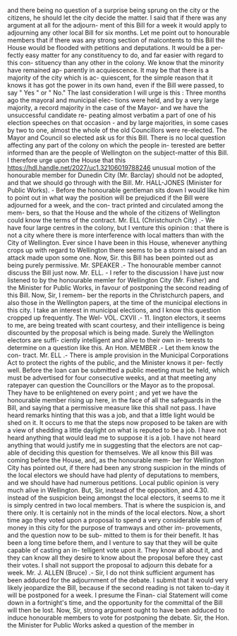 and there being no question of a surprise being sprung on the city or the citizens, he should let the city decide the matter. I said that if there was any argument at all for the adjourn- ment of this Bill for a week it would apply to adjourning any other local Bill for six months. Let me point out to honourable members that if there was any strong section of malcontents to this Bill the House would be flooded with petitions and deputations. It would be a per- fectly easy matter for any constituency to do, and far easier with regard to this con- stituency than any other in the colony. We know that the minority have remained ap- parently in acquiescence. It may be that there is a majority of the city which is ac- quiescent, for the simple reason that it knows it has got the power in its own hand, even if the Bill were passed, to say " Yes " or " No." The last consideration I will urge is this : Three months ago the mayoral and municipal elec- tions were held, and by a very large majority, a record majority in the case of the Mayor- and we have the unsuccessful candidate re- peating almost verbatim a part of one of his election speeches on that occasion - and by large majorities, in some cases by two to one, almost the whole of the old Councillors were re-elected. The Mayor and Council so elected ask us for this Bill. There is no local question affecting any part of the colony on which the people in- terested are better informed than are the people of Wellington on the subject-matter of this Bill. I therefore urge upon the House that this https://hdl.handle.net/2027/uc1.32106019788246 unusual motion of the honourable member for Dunedin City (Mr. Barclay) should not be adopted, and that we should go through with the Bill. Mr. HALL-JONES (Minister for Public Works). - Before the honourable gentleman sits down I would like him to point out in what way the position will be prejudiced if the Bill were adjourned for a week, and the con- tract printed and circulated among the mem- bers, so that the House and the whole of the citizens of Wellington could know the terms of the contract. Mr. ELL (Christchurch City) .- We have four large centres in the colony, but I venture this opinion : that there is not a city where there is more interference with local matters than with the City of Wellington. Ever since I have been in this House, whenever anything crops up with regard to Wellington there seems to be a storm raised and an attack made upon some one. Now, Sir. this Bill has been pointed out as being purely permissive. Mr. SPEAKER .- The honourable member cannot discuss the Bill just now. Mr. ELL. - I refer to the discussion I have just now listened to by the honourable memler for Wellington City (Mr. Fisher) and the Minister for Public Works, in favour of postponing the second reading of this Bill. Now, Sir, I remem- ber the reports in the Christchurch papers, and also those in the Wellington papers, at the time of the municipal elections in this city. I take an interest in municipal elections, and I know this question cropped up frequently. The Wel- VOL. CXVII .- 11. lington electors, it seems to me, are being treated with scant courtesy, and their intelligence is being discounted by the proposal which is being made. Surely the Wellington electors are suffi- ciently intelligent and alive to their own in- terests to determine on a question like this. An Hon. MEMBER .- Let them know the con- tract. Mr. ELL .- There is ample provision in the Municipal Corporations Act to protect the rights of the public, and the Minister knows it per- fectly well. Before the loan can be submitted a public meeting must be held, which must be advertised for four consecutive weeks, and at that meeting any ratepayer can question the Councillors or the Mayor as to the proposal. They have to be enlightened on every point ; and yet we have the honourable member rising up here, in the face of all the safeguards in the Bill, and saying that a permissive measure like this shall not pass. I have heard remarks hinting that this was a job, and that a little light would be shed on it. It occurs to me that the steps now proposed to be taken are with a view of shedding a little daylight on what is reputed to be a job. I have not heard anything that would lead me to suppose it is a job. I have not heard anything that would justify me in suggesting that the electors are not cap- able of deciding this question for themselves. We all know this Bill was coming before the House, and, as the honourable mem- ber for Wellington City has pointed out, if there had been any strong suspicion in the minds of the local electors we should have had plenty of deputations to members, and we should have had numerous petitions. Local public opinion is very much alive in Wellington. But, Sir, instead of the opposition, and 4.30. instead of the suspicion being amongst the local electors, it seems to me it is simply centred in two local members. That is where the suspicion is, and there only. It is certainly not in the minds of the local electors. Now, a short time ago they voted upon a proposal to spend a very considerable sum of money in this city for the purpose of tramways and other im- provements, and the question now to be sub- mitted to them is for their benefit. It has been a long time before them, and I venture to say that they will be quite capable of casting an in- telligent vote upon it. They know all about it, and they can know all they desire to know about the proposal before they cast their votes. I shall not support the proposal to adjourn this debate for a week. Mr. J. ALLEN (Bruce) .- Sir, I do not think sufficient argument has been adduced for the adjournment of the debate. I submit that it would very likely jeopardize the Bill, because if the second reading is not taken to-day it will be postponed for a week. I presume the Finan- cial Statement will come down in a fortnight's time, and the opportunity for the committal of the Bill will then be lost. Now, Sir, strong argument ought to have been adduced to induce honourable members to vote for postponing the debate. Sir, the Hon. the Minister for Public Works asked a question of the member in 